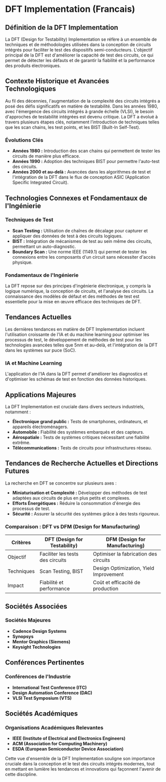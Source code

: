 # DFT Implementation (Francais)

## Définition de la DFT Implementation

La DFT (Design for Testability) Implementation se réfère à un ensemble de techniques et de méthodologies utilisées dans la conception de circuits intégrés pour faciliter le test des dispositifs semi-conducteurs. L'objectif principal de la DFT est d'améliorer la capacité de test des circuits, ce qui permet de détecter les défauts et de garantir la fiabilité et la performance des produits électroniques.

## Contexte Historique et Avancées Technologiques

Au fil des décennies, l'augmentation de la complexité des circuits intégrés a posé des défis significatifs en matière de testabilité. Dans les années 1980, avec l'émergence des circuits intégrés à grande échelle (VLSI), le besoin d'approches de testabilité intégrées est devenu critique. La DFT a évolué à travers plusieurs étapes clés, notamment l’introduction de techniques telles que les scan chains, les test points, et les BIST (Built-In Self-Test).

### Évolutions Clés
- **Années 1980 :** Introduction des scan chains qui permettent de tester les circuits de manière plus efficace.
- **Années 1990 :** Adoption des techniques BIST pour permettre l'auto-test des circuits.
- **Années 2000 et au-delà :** Avancées dans les algorithmes de test et l'intégration de la DFT dans le flux de conception ASIC (Application Specific Integrated Circuit).

## Technologies Connexes et Fondamentaux de l'Ingénierie

### Techniques de Test
- **Scan Testing :** Utilisation de chaînes de décalage pour capturer et appliquer des données de test à des circuits logiques.
- **BIST :** Intégration de mécanismes de test au sein même des circuits, permettant un auto-diagnostic.
- **Boundary Scan :** Une norme IEEE (1149.1) qui permet de tester les connexions entre les composants d'un circuit sans nécessiter d'accès physique.

### Fondamentaux de l'Ingénierie
La DFT repose sur des principes d'ingénierie électronique, y compris la logique numérique, la conception de circuits, et l'analyse des circuits. La connaissance des modèles de défaut et des méthodes de test est essentielle pour la mise en œuvre efficace des techniques de DFT.

## Tendances Actuelles

Les dernières tendances en matière de DFT Implementation incluent l'utilisation croissante de l'IA et du machine learning pour optimiser les processus de test, le développement de méthodes de test pour les technologies avancées telles que 5nm et au-delà, et l'intégration de la DFT dans les systèmes sur puce (SoC).

### IA et Machine Learning
L'application de l'IA dans la DFT permet d'améliorer les diagnostics et d'optimiser les schémas de test en fonction des données historiques.

## Applications Majeures

La DFT Implementation est cruciale dans divers secteurs industriels, notamment :
- **Électronique grand public :** Tests de smartphones, ordinateurs, et appareils électroménagers.
- **Automobile :** Fiabilité des systèmes embarqués et des capteurs.
- **Aérospatiale :** Tests de systèmes critiques nécessitant une fiabilité extrême.
- **Télécommunications :** Tests de circuits pour infrastructures réseau.

## Tendances de Recherche Actuelles et Directions Futures

La recherche en DFT se concentre sur plusieurs axes :
- **Miniaturisation et Complexité :** Développer des méthodes de test adaptées aux circuits de plus en plus petits et complexes.
- **Efforts Énergétiques :** Réduire la consommation d'énergie des processus de test.
- **Sécurité :** Assurer la sécurité des systèmes grâce à des tests rigoureux.

### Comparaison : DFT vs DFM (Design for Manufacturing)

| Critères       | DFT (Design for Testability) | DFM (Design for Manufacturing) |
|----------------|-------------------------------|--------------------------------|
| Objectif       | Faciliter les tests des circuits | Optimiser la fabrication des circuits |
| Techniques      | Scan Testing, BIST            | Design Optimization, Yield Improvement |
| Impact          | Fiabilité et performance       | Coût et efficacité de production |

## Sociétés Associées

### Sociétés Majeures
- **Cadence Design Systems**
- **Synopsys**
- **Mentor Graphics (Siemens)**
- **Keysight Technologies**

## Conférences Pertinentes

### Conférences de l'Industrie
- **International Test Conference (ITC)**
- **Design Automation Conference (DAC)**
- **VLSI Test Symposium (VTS)**

## Sociétés Académiques

### Organisations Académiques Relevantes
- **IEEE (Institute of Electrical and Electronics Engineers)**
- **ACM (Association for Computing Machinery)**
- **ESDA (European Semiconductor Device Association)**

Cette vue d'ensemble de la DFT Implementation souligne son importance cruciale dans la conception et le test des circuits intégrés modernes, tout en mettant en lumière les tendances et innovations qui façonnent l'avenir de cette discipline.
